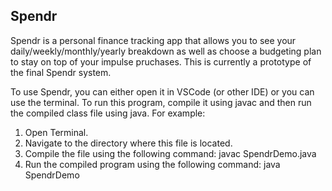 ## Spendr
Spendr is a personal finance tracking app that allows you to see your daily/weekly/monthly/yearly breakdown as well as choose a budgeting plan to stay on top of your impulse pruchases. This is currently a prototype of the final Spendr system.

To use Spendr, you can either open it in VSCode (or other IDE) or you can use the terminal. To run this program, compile it using javac and then run the compiled class file using java.
 For example:
 1. Open Terminal.
 2. Navigate to the directory where this file is located.
 3. Compile the file using the following command:
    javac SpendrDemo.java
 4. Run the compiled program using the following command:
    java SpendrDemo